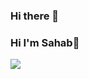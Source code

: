 ### Hi there 👋

### Hi I'm Sahab👋

<img align = "center" src="![github-contribution-grid-snake](https://github.com/sahab2000/sahab2000/assets/153683548/d67c3287-1e00-4669-ad60-2a144ab00f02)">
